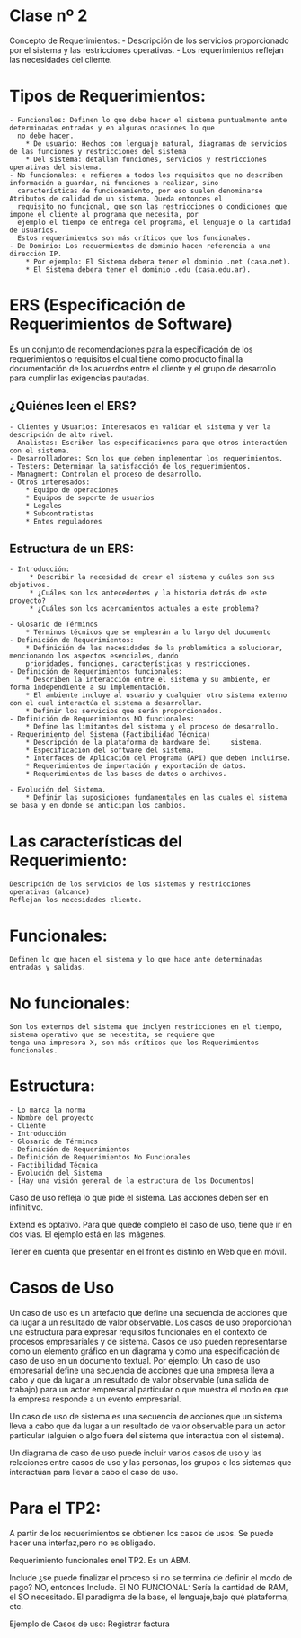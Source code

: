 # Clase nº 2

Concepto de Requerimientos:
	- Descripción de los servicios proporcionado por el sistema y las restricciones operativas.
	- Los requerimientos reflejan las necesidades del cliente.

# Tipos de Requerimientos:
	- Funcionales: Definen lo que debe hacer el sistema puntualmente ante determinadas entradas y en algunas ocasiones lo que
	  no debe hacer.
	  	* De usuario: Hechos con lenguaje natural, diagramas de servicios de las funciones y restricciones del sistema
		* Del sistema: detallan funciones, servicios y restricciones operativas del sistema.
	- No funcionales: e refieren a todos los requisitos que no describen información a guardar, ni funciones a realizar, sino
	  características de funcionamiento, por eso suelen denominarse Atributos de calidad de un sistema. Queda entonces el
	  requisito no funcional, que son las restricciones o condiciones que impone el cliente al programa que necesita, por
	  ejemplo el tiempo de entrega del programa, el lenguaje o la cantidad de usuarios.
	  Estos requerimientos son más críticos que los funcionales.
	- De Dominio: Los requermientos de dominio hacen referencia a una dirección IP.
		* Por ejemplo: El Sistema debera tener el dominio .net (casa.net).
		* El Sistema debera tener el dominio .edu (casa.edu.ar).

# ERS (Especificación de Requerimientos de Software)
Es un conjunto de recomendaciones para la especificación de los requerimientos o requisitos el cual tiene como producto final la
documentación de los acuerdos entre el cliente y el grupo de desarrollo para cumplir las exigencias pautadas.

## ¿Quiénes leen el ERS?
	- Clientes y Usuarios: Interesados en validar el sistema y ver la descripción de alto nivel.
	- Analistas: Escriben las especificaciones para que otros interactúen con el sistema.
	- Desarrolladores: Son los que deben implementar los requerimientos.
	- Testers: Determinan la satisfacción de los requerimientos.
	- Managment: Controlan el proceso de desarrollo.
	- Otros interesados:
	 	* Equipo de operaciones
		* Equipos de soporte de usuarios
		* Legales
		* Subcontratistas
		* Entes reguladores

## Estructura de un ERS:
	- Introducción:
		 * Describir la necesidad de crear el sistema y cuáles son sus objetivos.
		 * ¿Cuáles son los antecedentes y la historia detrás de este proyecto?
		 * ¿Cuáles son los acercamientos actuales a este problema?

 	- Glosario de Términos
		* Términos técnicos que se emplearán a lo largo del documento
	- Definición de Requerimientos:
		* Definición de las necesidades de la problemática a solucionar, mencionando los aspectos esenciales, dando
		prioridades, funciones, características y restricciones.
	- Definición de Requerimientos funcionales:
		* Describen la interacción entre el sistema y su ambiente, en forma independiente a su implementación.
		* El ambiente incluye al usuario y cualquier otro sistema externo con el cual interactúa el sistema a desarrollar.
		* Definir los servicios que serán proporcionados.
	- Definición de Requerimientos NO funcionales:
	  	* Define las limitantes del sistema y el proceso de desarrollo.
	- Requerimiento del Sistema (Factibilidad Técnica)
		* Descripción de la plataforma de hardware del     sistema.
		* Especificación del software del sistema.
		* Interfaces de Aplicación del Programa (API) que deben incluirse.
		* Requerimientos de importación y exportación de datos.
		* Requerimientos de las bases de datos o archivos.

	- Evolución del Sistema.
		* Definir las suposiciones fundamentales en las cuales el sistema se basa y en donde se anticipan los cambios.

# Las características del Requerimiento:
	Descripción de los servicios de los sistemas y restricciones operativas (alcance)
	Reflejan los necesidades cliente.

# Funcionales:
	Definen lo que hacen el sistema y lo que hace ante determinadas entradas y salidas.

# No funcionales:
	Son los externos del sistema que inclyen restricciones en el tiempo, sistema operativo que se necestita, se requiere que
	tenga una impresora X, son más críticos que los Requerimientos funcionales.

# Estructura:
	- Lo marca la norma
	- Nombre del proyecto
	- Cliente
	- Introducción
	- Glosario de Términos
	- Definición de Requerimientos
	- Definición de Requerimientos No Funcionales
	- Factibilidad Técnica
	- Evolución del Sistema
	- [Hay una visión general de la estructura de los Documentos]

Caso de uso refleja lo que pide el sistema. Las acciones deben ser en infinitivo.

Extend es optativo. Para que quede completo el caso de uso, tiene que ir en dos vías. El ejemplo está en las imágenes.

Tener en cuenta que presentar en el front es distinto en Web que en móvil.

# Casos de Uso

Un caso de uso es un artefacto que define una secuencia de acciones que da lugar a un resultado de valor observable. Los casos de
uso proporcionan una estructura para expresar requisitos funcionales en el contexto de procesos empresariales y de sistema. Casos
de uso pueden representarse como un elemento gráfico en un diagrama y como una especificación de caso de uso en un documento
textual.
Por ejemplo: Un caso de uso empresarial define una secuencia de acciones que una empresa lleva a cabo y que da lugar a un
resultado de valor observable (una salida de trabajo) para un actor empresarial particular o que muestra el modo en que la empresa
responde a un evento empresarial.

Un caso de uso de sistema es una secuencia de acciones que un sistema lleva a cabo que da lugar a un resultado de valor observable
para un actor particular (alguien o algo fuera del sistema que interactúa con el sistema).

Un diagrama de caso de uso puede incluir varios casos de uso y las relaciones entre casos de uso y las personas, los grupos o los
sistemas que interactúan para llevar a cabo el caso de uso.

# Para el TP2:
A partir de los requerimientos se obtienen los casos de usos.
	Se puede hacer una interfaz,pero no es obligado.

Requerimiento funcionales enel TP2. Es un ABM.

Include ¿se puede finalizar el proceso si no se termina de definir el modo de pago? NO, entonces Include.
El NO FUNCIONAL:
	Sería la cantidad de RAM, el SO necesitado. El paradigma de la base, el lenguaje,bajo qué plataforma, etc.

Ejemplo de Casos de uso:
	Registrar factura
